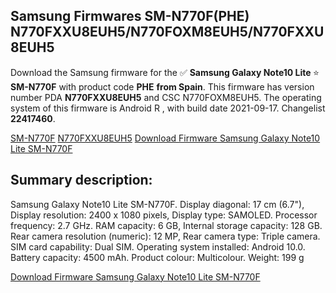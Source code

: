 <h2>Samsung Firmwares SM-N770F(PHE) N770FXXU8EUH5/N770FOXM8EUH5/N770FXXU8EUH5</h2>
Download the Samsung firmware for the ✅ <strong>Samsung Galaxy Note10 Lite </strong> ⭐ <strong>SM-N770F</strong> with product code <strong>PHE</strong> <strong> from Spain</strong>. This firmware has version number PDA <strong>N770FXXU8EUH5</strong> and CSC N770FOXM8EUH5. The operating system of this firmware is Android R , with build date 2021-09-17. Changelist <strong>22417460</strong>.


[SM-N770F](https://samfirm.shop/samsung/model/SM-N770F)
[N770FXXU8EUH5](https://samfirm.shop/samsung/pda/N770FXXU8EUH5)
[Download Firmware Samsung Galaxy Note10 Lite SM-N770F](https://samfirm.shop/samsung/firmware/458339)
<h2>Summary description:</h2>
<p>Samsung Galaxy Note10 Lite SM-N770F. Display diagonal: 17 cm (6.7"), Display resolution: 2400 x 1080 pixels, Display type: SAMOLED. Processor frequency: 2.7 GHz. RAM capacity: 6 GB, Internal storage capacity: 128 GB. Rear camera resolution (numeric): 12 MP, Rear camera type: Triple camera. SIM card capability: Dual SIM. Operating system installed: Android 10.0. Battery capacity: 4500 mAh. Product colour: Multicolour. Weight: 199 g</p>


[Download Firmware Samsung Galaxy Note10 Lite SM-N770F](https://samfirm.shop/samsung/firmware/458339)
